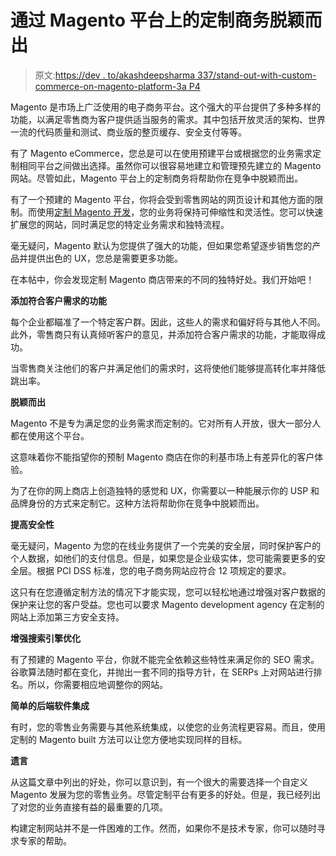 # 通过 Magento 平台上的定制商务脱颖而出

> 原文:[https://dev . to/akashdeepsharma 337/stand-out-with-custom-commerce-on-magento-platform-3a P4](https://dev.to/akashdeepsharma337/stand-out-with-custom-commerce-on-magento-platform-3ap4)

Magento 是市场上广泛使用的电子商务平台。这个强大的平台提供了多种多样的功能，以满足零售商为客户提供适当服务的需求。其中包括开放灵活的架构、世界一流的代码质量和测试、商业版的整页缓存、安全支付等等。

有了 Magento eCommerce，您总是可以在使用预建平台或根据您的业务需求定制相同平台之间做出选择。虽然你可以很容易地建立和管理预先建立的 Magento 网站。尽管如此，Magento 平台上的定制商务将帮助你在竞争中脱颖而出。

有了一个预建的 Magento 平台，你将会受到零售网站的网页设计和其他方面的限制。而使用[定制 Magento 开发](https://www.brihaspatitech.com/magento-development-company/)，您的业务将保持可伸缩性和灵活性。您可以快速扩展您的网站，同时满足您的特定业务需求和独特流程。

毫无疑问，Magento 默认为您提供了强大的功能，但如果您希望逐步销售您的产品并提供出色的 UX，您总是需要更多功能。

在本帖中，你会发现定制 Magento 商店带来的不同的独特好处。我们开始吧！

**添加符合客户需求的功能**

每个企业都瞄准了一个特定客户群。因此，这些人的需求和偏好将与其他人不同。此外，零售商只有认真倾听客户的意见，并添加符合客户需求的功能，才能取得成功。

当零售商关注他们的客户并满足他们的需求时，这将使他们能够提高转化率并降低跳出率。

**脱颖而出**

Magento 不是专为满足您的业务需求而定制的。它对所有人开放，很大一部分人都在使用这个平台。

这意味着你不能指望你的预制 Magento 商店在你的利基市场上有差异化的客户体验。

为了在你的网上商店上创造独特的感觉和 UX，你需要以一种能展示你的 USP 和品牌身份的方式来定制它。这种方法将帮助你在竞争中脱颖而出。

**提高安全性**

毫无疑问，Magento 为您的在线业务提供了一个完美的安全层，同时保护客户的个人数据，如他们的支付信息。但是，如果您是企业级实体，您可能需要更多的安全层。根据 PCI DSS 标准，您的电子商务网站应符合 12 项规定的要求。

这只有在您遵循定制方法的情况下才能实现，您可以轻松地通过增强对客户数据的保护来让您的客户受益。您也可以要求 Magento development agency 在定制的网站上添加第三方安全支持。

**增强搜索引擎优化**

有了预建的 Magento 平台，你就不能完全依赖这些特性来满足你的 SEO 需求。谷歌算法随时都在变化，并抛出一套不同的指导方针，在 SERPs 上对网站进行排名。所以，你需要相应地调整你的网站。

**简单的后端软件集成**

有时，您的零售业务需要与其他系统集成，以使您的业务流程更容易。而且，使用定制的 Magento built 方法可以让您方便地实现同样的目标。

**遗言**

从这篇文章中列出的好处，你可以意识到，有一个很大的需要选择一个自定义 Magento 发展为您的零售业务。尽管定制平台有更多的好处。但是，我已经列出了对您的业务直接有益的最重要的几项。

构建定制网站并不是一件困难的工作。然而，如果你不是技术专家，你可以随时寻求专家的帮助。